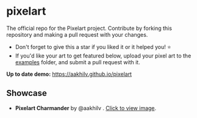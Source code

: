 # pixelart
The official repo for the Pixelart project. Contribute by forking this repository and making a pull request with your changes.
* Don't forget to give this a star if you liked it or it helped you! ⭐
* If you'd like your art to get featured below, upload your pixel art to the [examples](https://github.com/aakhilv/pixelart/tree/master/examples) folder, and submit a pull request with it.

**Up to date demo:** https://aakhilv.github.io/pixelart

## Showcase
* **Pixelart Charmander** by @aakhilv . [Click to view image](https://aakhilv.github.io/pixelart/examples/pixelartcharmander.png).
